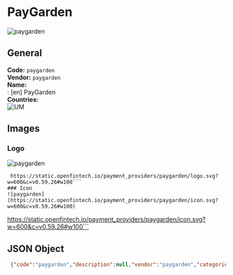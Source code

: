 # PayGarden 
![paygarden](https://static.openfintech.io/payment_providers/paygarden/logo.svg?w=600&c=v0.59.26#w100)  
## General 
**Code:** `paygarden`  
**Vendor:** `paygarden`  
**Name:**  
:	[en] PayGarden  
**Countries:**  
![UM](https://cdnjs.cloudflare.com/ajax/libs/flag-icon-css/3.3.0/flags/4x3/UM.svg#w24)  
 
## Images 
### Logo 
![paygarden](https://static.openfintech.io/payment_providers/paygarden/logo.svg?w=600&c=v0.59.26#w100)  
```
 https://static.openfintech.io/payment_providers/paygarden/logo.svg?w=600&c=v0.59.26#w100```  
### Icon 
![paygarden](https://static.openfintech.io/payment_providers/paygarden/icon.svg?w=600&c=v0.59.26#w100)  
```
 https://static.openfintech.io/payment_providers/paygarden/icon.svg?w=600&c=v0.59.26#w100```  
## JSON Object 
```json
 {"code":"paygarden","description":null,"vendor":"paygarden","categories":null,"countries":["UM"],"payment_method":null,"payout_method":null,"metadata":{"about_payments_code":"paygarden"},"name":{"en":"PayGarden"}}```  
